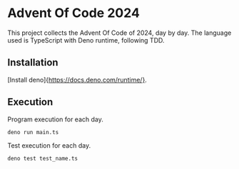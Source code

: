 # Advent Of Code 2024
This project collects the Advent Of Code of 2024, day by day. The language used is TypeScript with Deno runtime, following TDD.

## Installation
[Install deno]{https://docs.deno.com/runtime/}.


## Execution
Program execution for each day.
```console
deno run main.ts
```
Test execution for each day.
```console
deno test test_name.ts
```
